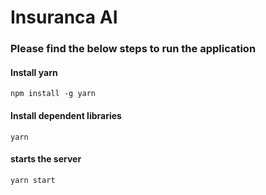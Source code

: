 # Insuranca AI

### Please find the below steps to run the application

#### Install yarn 

```
npm install -g yarn
```


#### Install dependent  libraries
```
yarn
```

#### starts the server 
```
yarn start
```

